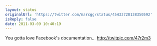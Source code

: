 ```yaml
---
layout: status
originalUrl: 'https://twitter.com/marcgg/status/45433728138350592'
isReply: false
date: 2011-03-09 10:40:19
---
```


You gotta love Facebook's documentation... http://twitpic.com/47r2m3
